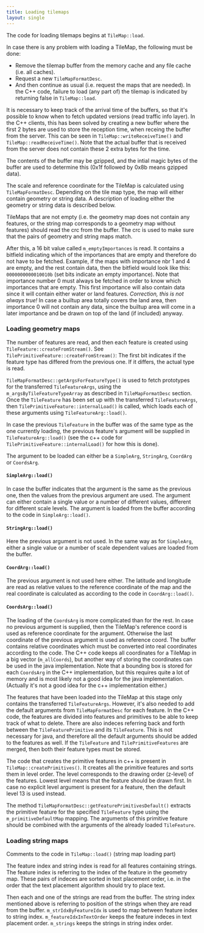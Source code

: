 ```yaml
---
title: Loading tilemaps
layout: single
---
```


The code for loading tilemaps begins at `TileMap::load`.

In case there is any problem with loading a TileMap, the following must be done:

   * Remove the tilemap buffer from the memory cache and any file cache (i.e. all caches).
   * Request a new `TileMapFormatDesc`.
   * And then continue as usual (i.e. request the maps that are needed).
In the C++ code, failure to load (any part of) the tilemap is indicated by returning false in `TileMap::load`.

It is necessary to keep track of the arrival time of the buffers, so that it's possible to know when to fetch updated versions (read traffic info layer).
In the C++ clients, this has been solved by creating a new buffer where the first 2 bytes are used to store the reception time, when receing the buffer from the server. This can be seen in `TileMap::writeReceiveTime()` and `TileMap::readReceiveTime()`. Note that the actual buffer that is received from the server does not contain these 2 extra bytes for the time.

The contents of the buffer may be gzipped, and the intial magic bytes of the buffer are used to determine this (0x1f followed by 0x8b means gzipped data).

The scale and reference coordinate for the TileMap is calculated using `TileMapFormatDesc`.
Depending on the tile map type, the map will either contain geometry or string data.
A description of loading either the geometry or string data is described below.

TileMaps that are not empty (i.e. the geometry map does not contain any features, or the string map corresponds to a geometry map without features) should read the crc from the buffer.
The crc is used to make sure that the pairs of geometry and string maps match.

After this, a 16 bit value called `m_emptyImportances` is read. It contains a bitfield indicating which of the importances that are empty and therefore do not have to be fetched. Example, if the maps with importance nbr 1 and 4 are empty, and the rest contain data, then the bitfield would look like this: `0000000000010010b` (set bits indicate an empty importance). Note that importance number 0 must always be fetched in order to know which importances that are empty. This first importance will also contain data since it will contain either water or land features. *Correction, this is not always true!* In case a builtup area totally covers the land area, then importance 0 will not contain any data, since the builtup area will come in a later importance and be drawn on top of the land (if included) anyway.

### Loading geometry maps

The number of features are read, and then each feature is created using `TileFeature::createFromStream()`. See `TilePrimitiveFeature::createFromStream()`:
The first bit indicates if the feature type has differed from the previous one.
If it differs, the actual type is read.

`TileMapFormatDesc::getArgsForFeatureType()` is used to fetch prototypes for the transferred `TileFeatureArgs`, using the `m_argsByTileFeatureTypeArray` as described in `TileMapFormatDesc` section.
Once the `TileFeature` has been set up with the transferred `TileFeatureArgs`, then `TilePrimitiveFeature::internalLoad()` is called, which loads each of these arguments using `TileFeatureArg::load()`.

In case the previous `TileFeature` in the buffer was of the same type as the one currently loading, the previous feature's argument will be supplied in `TileFeatureArg::load()` (see the c++ code for `TilePrimitiveFeature::internalLoad()` for how this is done).

The argument to be loaded can either be a `SimpleArg`, `StringArg`, `CoordArg` or `CoordsArg`.

#### `SimpleArg::load()`

In case the buffer indicates that the argument is the same as the previous one, then the values from the previous argument are used.
The argument can either contain a single value or a number of different values, different for different scale levels. The argument is loaded from the buffer according to the code in `SimpleArg::load()`.


#### `StringArg::load()`

Here the previous argument is not used. In the same way as for `SimpleArg`, either a single value or a number of scale dependent values are loaded from the buffer.

#### `CoordArg::load()`

The previous argument is not used here either. The latitude and longitude are read as relative values to the reference coordinate of the map and the real coordinate is calculated as according to the code in `CoordArg::load()`.

#### `CoordsArg::load()`

The loading of the `CoordsArg` is more complicated than for the rest.
In case no previous argument is supplied, then the TileMap's reference coord is used as reference coordinate for the argument.
Otherwise the last coordinate of the previous argument is used as reference coord.
The buffer contains relative coordinates which must be converted into real coordinates according to the code. The C++ code keeps all coordinates for a TileMap in a big vector (`m_allCoords`), but another way of storing the coordinates can be used in the java implementation. Note that a bounding box is stored for each `CoordsArg` in the C++ implementation, but this requires quite a lot of memory and is most likely not a good idea for the java implementation. (Actually it's not a good idea for the c++ implementation either.)


The features that have been loaded into the TileMap at this stage only contains the transferred `TileFeatureArgs`. However, it's also needed to add the default arguments
from `TileMapFormatDesc` for each feature. In the C++ code, the features are divided into features and primitives to be able to keep track of what to delete. There are also indeces referring back and forth between the `TileFeaturePrimitive` and its `TileFeature`. This is not necessary for java, and therefore all the default arguments should be added to the features as well. If the `TileFeature` and `TilePrimitiveFeatures` are merged, then both their feature types must be stored.

The code that creates the primitive features in c++ is present in `TileMap::createPrimitives()`.
It creates all the primitive features and sorts them in level order. The level corresponds
to the drawing order (z-level) of the features. Lowest level means that the feature should be drawn first. In case no explicit level argument is present for a feature, then the default level 13 is used instead.

The method `TileMapFormatDesc::getFeaturePrimitivesDefault()` extracts the primitive feature for the specified `TileFeature` type using the `m_primitiveDefaultMap` mapping. The arguments of this primitive feature should be combined with the arguments of the already loaded `TileFeature`.

### Loading string maps

Comments to the code in `TileMap::load()` (string map loading part)

The feature index and string index is read for all features containing strings.
The feature index is referring to the index of the feature in the geometry map.
These pairs of indeces are sorted in text placement order, i.e. in the order that the text placement algorithm should try to place text.

Then each and one of the strings are read from the buffer. The string index mentioned above is referring to position of the strings when they are read from the buffer.
`m_strIdxByFeatureIdx` is used to map between feature index to string index.
`m_featureIdxInTextOrder` keeps the feature indeces in text placement order.
`m_strings` keeps the strings in string index order.

